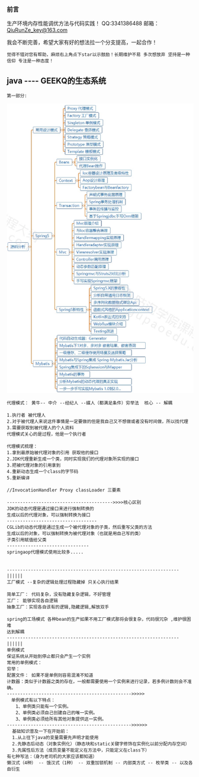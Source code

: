 ### 前言
生产环境内存性能调优方法与代码实践！
 QQ:3341386488
 邮箱：QiuRunZe_key@163.com

我会不断完善，希望大家有好的想法拉一个分支提高，一起合作！


    觉得不错对您有帮助，麻烦右上角点下star以示鼓励！长期维护不易 多次想放弃 坚持是一种信仰 专注是一种态度！


## java ---- GEEKQ的生态系统

    第一部分:
   ![整体流程](https://raw.githubusercontent.com/qiurunze123/imageall/master/codeandthink.png)
   
    代理模式： 黄牛-- 中介 --经纪人 --媒人（都满足条件）穷举法  核心 -- 解耦
    
    1.执行者 被代理人
    2.对于被代理人来说这件事情是一定要做的但是我自己又不想做或者没有时间做，所以找代理
    3.需要获取到被代理人的个人资料 
    代理模式关心的是过程，他是一个执行者
    
    代理模式梳理：
    1.拿到最原始被代理对象的引用 获取他的接口
    2.JDK代理重新生成一个类，同时实现我们的代理对象所实现的接口
    3.把被代理对象的引用拿到
    4.重新动态生成一个class的字节码
    5.重新编译
    
    //InvocationHandler Proxy classLoader 三要素 
    
    ---------------------------------------->>>>核心区别 
    JDK的动态代理是通过接口来进行强制转换的
    生成以后的代理对象，可以强制转换为接口
    ----------------------------------
    CGLib的动态代理是通过生成一个被代理对象的子类，然后重写父类的方法
    生成以后的对象，可以强制转换为被代理对象（也就是用自己写的类）
    子类引用赋值给父类
    -------------------------------
    springaop代理模式使用比较多.....
    

    -----------------------------------------------------------------||||||
    工厂模式 --复杂的逻辑处理过程隐藏掉 只关心执行结果
    
    简单工厂： 代码复杂，没有隐藏复杂逻辑，不好管理
    工厂： 能够实现各自逻辑
    抽象工厂：实现各自该有的逻辑,隐藏逻辑,解放双手
    
    spring的工场模式 各种bean的生产如果不用工厂模式那将会很复杂，代码很冗杂 ,维护很困难
    达到解耦
    -----------------------------------------------------------------||||||
    单例模式
    保证系统从开始到停止都只会产生一个实例
    常用的单例模式：
    穷举：
    配置文件： 如果不是单例则容易混淆不知道
    计数器：类似于计数器之类的存在，一般都需要使用一个实例来进行记录，若多例计数则会不准确。
    ----------------------------------------------->>>>>
    　单例模式有以下特点：
    　　1、单例类只能有一个实例。
    　　2、单例类必须自己创建自己的唯一实例。
    　　3、单例类必须给所有其他对象提供这一实例。
    ----------------------------------------------->>>>>>
      基础知识普及一下在开始前：
      1.从上往下java的变量需要先声明才能使用
      2.先静态后动态（对象实例化）（静态块和static关键字修饰在实例化以前分配内存空间）
      3.先属性后方法（成员变量不能定义在方法中，只能定义在class下）
    有七种写法：（身为老司机的大家应该都知道）
    懒汉式（4种） -- 饿汉式（1种） -- 双重加锁机制 -- 内部类方式 -- 枚举类 -- 以及各自衍生
    